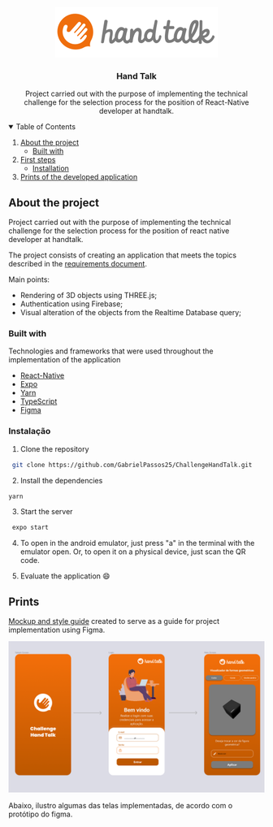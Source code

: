 <br />
<p align="center">
  <a href="https://www.handtalk.me/br">
    <img src="./assetsREADME/handtalk-logo.svg">
  </a>
  <h3 align="center">Hand Talk</h3>

  <p align="center">
    Project carried out with the purpose of implementing the technical challenge for the selection process for the position of React-Native developer at handtalk.
  </p>
</p>

<details open="open">
  <summary>Table of Contents</summary>
  <ol>
    <li>
      <a href="#About the project">About the project</a>
      <ul>
        <li><a href="#Built with">Built with</a></li>
      </ul>
    </li>
    <li>
      <a href="#Firststeps">First steps</a>
      <ul>
        <li><a href="#Installation">Installation</a></li>
      </ul>
    </li>
    <li><a href="#Prints">Prints of the developed application</a></li>
  </ol>
</details>

## About the project
Project carried out with the purpose of implementing the technical challenge for the selection process for the position of react native developer at handtalk.

The project consists of creating an application that meets the topics described in the <a href="./assetsREADME/Desafio Hand Talk - React Native[2529].pdf">requirements document</a>. 

Main points:
- Rendering of 3D objects using THREE.js;
- Authentication using Firebase;
- Visual alteration of the objects from the Realtime Database query;


### Built with
Technologies and frameworks that were used throughout the implementation of the application

* [React-Native](https://reactnative.dev)
* [Expo](https://expo.io) 
* [Yarn](https://yarnpkg.com)
* [TypeScript](https://www.typescriptlang.org/)
* [Figma](https://www.figma.com/)

### Instalação

1. Clone the repository
  ```sh
   git clone https://github.com/GabrielPassos25/ChallengeHandTalk.git
   ```

2. Install the dependencies
  ```sh
  yarn
   ```

3. Start the server
  ```sh
   expo start
   ```

4. To open in the android emulator, just press "a" in the terminal with the emulator open. Or, to open it on a physical device, just scan the QR code.

5. Evaluate the application :smile:

## Prints
<a href="https://www.figma.com/file/7muiBa3MVMuood6zDHWtSF/Challenge-Hand-Talk?node-id=0%3A1">Mockup and style guide</a> created to serve as a guide for project implementation using Figma. 

 <a href="./assetsREADME/Mockup.png">
    <img src="./assetsREADME/Mockup.png">
 </a>

Abaixo, ilustro algumas das telas implementadas, de acordo com o protótipo do figma.